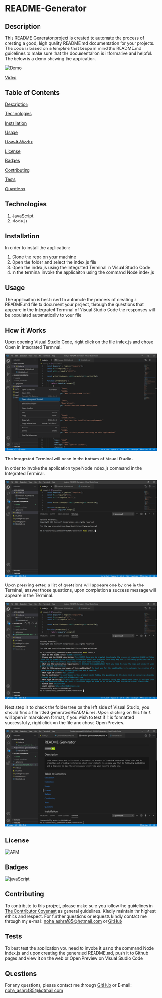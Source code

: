 # README-Generator
## Description
This README Generator project is created to automate the process of creating a good, high quality README.md documentation for your projects. The code is based on a template that keeps in mind the README.md guidelines to make sure that the documentaiton is informative and helpful. The below is a demo showing the application. 

![Demo](./assets/images/readmewalkthrough1.gif)

[Video](https://drive.google.com/file/d/1CliRmd6f3amMejbr_ZGvX7pp_G2eVGKJ/view)

## Table of Contents

[Description](#description)

[Technologies](#Technologies)

[Installation](#installation)

[Usage](#usage)

[How-it-Works](#How-it-Works)

[License](#license)

[Badges](#Badges)

[Contributing](#contributing)

[Tests](#tests)

[Questions](#questions)

## Technologies
1. JavaScript
2. Node.js

## Installation
In order to install the application:
1. Clone the repo on your machine
2. Open the folder and select the index.js file
3. Open the index.js using the Integrated Terminal in Visual Studio Code
4. In the terminal invoke the applicaiton using the command Node index.js

## Usage
The applicaiton is best used to automate the process of creating a README.md file to document your project, through the questions that appeare in the Integrated Terminal of Visual Studio Code the responses will be populated automatically to your file

## How it Works
Upon opening Visual Studio Code, right click on the file index.js and chose Open in Integrated Terminal.

![Open](./assets/images/openintegratedter.png)

The Integrated Terminal will oepn in the bottom of Visual Studio.

In order to invoke the application type Node index.js command in the Integrated Terminal.

![invoke](./assets/images/invoke.png)

Upon pressing enter, a list of quetsions will appeare one by one in the Terminal, answer those questions, upon completion a success message will appeare in the Terminal.

![success](./assets/images/questionsandanswers.png)

Next step is to check the folder tree on the left side of Visual Studio, you should find a file titled generatedREADME.md. Upon clicking on this file it will open in markdown format, if you wish to test if it is formatted successfully, right click on the file and chose Open Preview.

![Result](./assets/images/result.png)


## License 
![APM](https://img.shields.io/apm/l/README)

## Badges
![javaScript](https://img.shields.io/badge/JavaScript-100%25-blue)

## Contributing 
To contribute to this project, please make sure you follow the guidelines in [The Contributor Covenant](https://www.contributor-covenant.org/) as general guidelines.
Kindly maintain thr highest ethics and respect. For further questions or requests kindly contact me through my e-mail: noha_ashraf85@hotmail.com or [GitHub](https://github.com/NohaAshraf85)

## Tests 
To best test the application you need to invoke it using the command Node index.js and upon creating the generated README.md, push it to Github pages and view it on the web or Open Preview on Visual Studio Code

## Questions
For any questions, please contact me through [GitHub](https://github.com/NohaAshraf85) 
or E-mail: noha_ashraf85@hotmail.com 
